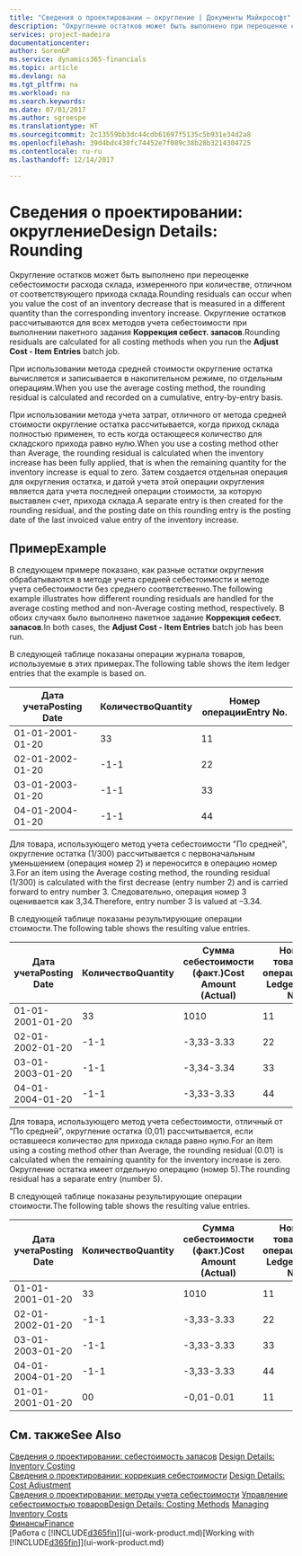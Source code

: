```yaml
---
title: "Сведения о проектировании — округление | Документы Майкрософт"
description: "Округление остатков может быть выполнено при переоценке себестоимости расхода склада, измеренного при количестве, отличном от соответствующего прихода склада. Округление остатков рассчитываются для всех методов учета себестоимости при выполнении пакетного задания **Коррекция себест. запасов**."
services: project-madeira
documentationcenter: 
author: SorenGP
ms.service: dynamics365-financials
ms.topic: article
ms.devlang: na
ms.tgt_pltfrm: na
ms.workload: na
ms.search.keywords: 
ms.date: 07/01/2017
ms.author: sgroespe
ms.translationtype: HT
ms.sourcegitcommit: 2c13559bb3dc44cdb61697f5135c5b931e34d2a8
ms.openlocfilehash: 39d4bdc430fc74452e7f089c38b28b3214304725
ms.contentlocale: ru-ru
ms.lasthandoff: 12/14/2017

---
```

# <a name="design-details-rounding"></a><span data-ttu-id="79111-104">Сведения о проектировании: округление</span><span class="sxs-lookup"><span data-stu-id="79111-104">Design Details: Rounding</span></span>
<span data-ttu-id="79111-105">Округление остатков может быть выполнено при переоценке себестоимости расхода склада, измеренного при количестве, отличном от соответствующего прихода склада.</span><span class="sxs-lookup"><span data-stu-id="79111-105">Rounding residuals can occur when you value the cost of an inventory decrease that is measured in a different quantity than the corresponding inventory increase.</span></span> <span data-ttu-id="79111-106">Округление остатков рассчитываются для всех методов учета себестоимости при выполнении пакетного задания **Коррекция себест. запасов**.</span><span class="sxs-lookup"><span data-stu-id="79111-106">Rounding residuals are calculated for all costing methods when you run the **Adjust Cost - Item Entries** batch job.</span></span>  

 <span data-ttu-id="79111-107">При использовании метода средней стоимости округление остатка вычисляется и записывается в накопительном режиме, по отдельным операциям.</span><span class="sxs-lookup"><span data-stu-id="79111-107">When you use the average costing method, the rounding residual is calculated and recorded on a cumulative, entry-by-entry basis.</span></span>  

 <span data-ttu-id="79111-108">При использовании метода учета затрат, отличного от метода средней стоимости округление остатка рассчитывается, когда приход склада полностью применен, то есть когда остающееся количество для складского прихода равно нулю.</span><span class="sxs-lookup"><span data-stu-id="79111-108">When you use a costing method other than Average, the rounding residual is calculated when the inventory increase has been fully applied, that is when the remaining quantity for the inventory increase is equal to zero.</span></span> <span data-ttu-id="79111-109">Затем создается отдельная операция для округления остатка, и датой учета этой операции округления является дата учета последней операции стоимости, за которую выставлен счет, прихода склада.</span><span class="sxs-lookup"><span data-stu-id="79111-109">A separate entry is then created for the rounding residual, and the posting date on this rounding entry is the posting date of the last invoiced value entry of the inventory increase.</span></span>  

## <a name="example"></a><span data-ttu-id="79111-110">Пример</span><span class="sxs-lookup"><span data-stu-id="79111-110">Example</span></span>  
 <span data-ttu-id="79111-111">В следующем примере показано, как разные остатки округления обрабатываются в методе учета средней себестоимости и методе учета себестоимости без среднего соответственно.</span><span class="sxs-lookup"><span data-stu-id="79111-111">The following example illustrates how different rounding residuals are handled for the average costing method and non-Average costing method, respectively.</span></span> <span data-ttu-id="79111-112">В обоих случаях было выполнено пакетное задание **Коррекция себест. запасов**.</span><span class="sxs-lookup"><span data-stu-id="79111-112">In both cases, the **Adjust Cost - Item Entries** batch job has been run.</span></span>  

 <span data-ttu-id="79111-113">В следующей таблице показаны операции журнала товаров, используемые в этих примерах.</span><span class="sxs-lookup"><span data-stu-id="79111-113">The following table shows the item ledger entries that the example is based on.</span></span>  

|<span data-ttu-id="79111-114">Дата учета</span><span class="sxs-lookup"><span data-stu-id="79111-114">Posting Date</span></span>|<span data-ttu-id="79111-115">Количество</span><span class="sxs-lookup"><span data-stu-id="79111-115">Quantity</span></span>|<span data-ttu-id="79111-116">Номер операции</span><span class="sxs-lookup"><span data-stu-id="79111-116">Entry No.</span></span>|  
|------------------|--------------|---------------|  
|<span data-ttu-id="79111-117">01-01-20</span><span class="sxs-lookup"><span data-stu-id="79111-117">01-01-20</span></span>|<span data-ttu-id="79111-118">3</span><span class="sxs-lookup"><span data-stu-id="79111-118">3</span></span>|<span data-ttu-id="79111-119">1</span><span class="sxs-lookup"><span data-stu-id="79111-119">1</span></span>|  
|<span data-ttu-id="79111-120">02-01-20</span><span class="sxs-lookup"><span data-stu-id="79111-120">02-01-20</span></span>|<span data-ttu-id="79111-121">-1</span><span class="sxs-lookup"><span data-stu-id="79111-121">-1</span></span>|<span data-ttu-id="79111-122">2</span><span class="sxs-lookup"><span data-stu-id="79111-122">2</span></span>|  
|<span data-ttu-id="79111-123">03-01-20</span><span class="sxs-lookup"><span data-stu-id="79111-123">03-01-20</span></span>|<span data-ttu-id="79111-124">-1</span><span class="sxs-lookup"><span data-stu-id="79111-124">-1</span></span>|<span data-ttu-id="79111-125">3</span><span class="sxs-lookup"><span data-stu-id="79111-125">3</span></span>|  
|<span data-ttu-id="79111-126">04-01-20</span><span class="sxs-lookup"><span data-stu-id="79111-126">04-01-20</span></span>|<span data-ttu-id="79111-127">-1</span><span class="sxs-lookup"><span data-stu-id="79111-127">-1</span></span>|<span data-ttu-id="79111-128">4</span><span class="sxs-lookup"><span data-stu-id="79111-128">4</span></span>|  

 <span data-ttu-id="79111-129">Для товара, использующего метод учета себестоимости "По средней", округление остатка (1/300) рассчитывается с первоначальным уменьшением (операция номер 2) и переносится в операцию номер 3.</span><span class="sxs-lookup"><span data-stu-id="79111-129">For an item using the Average costing method, the rounding residual (1/300) is calculated with the first decrease (entry number 2) and is carried forward to entry number 3.</span></span> <span data-ttu-id="79111-130">Следовательно, операция номер 3 оценивается как 3,34.</span><span class="sxs-lookup"><span data-stu-id="79111-130">Therefore, entry number 3 is valued at –3.34.</span></span>  

 <span data-ttu-id="79111-131">В следующей таблице показаны результирующие операции стоимости.</span><span class="sxs-lookup"><span data-stu-id="79111-131">The following table shows the resulting value entries.</span></span>  

|<span data-ttu-id="79111-132">Дата учета</span><span class="sxs-lookup"><span data-stu-id="79111-132">Posting Date</span></span>|<span data-ttu-id="79111-133">Количество</span><span class="sxs-lookup"><span data-stu-id="79111-133">Quantity</span></span>|<span data-ttu-id="79111-134">Сумма себестоимости (факт.)</span><span class="sxs-lookup"><span data-stu-id="79111-134">Cost Amount (Actual)</span></span>|<span data-ttu-id="79111-135">Номер товарной операции</span><span class="sxs-lookup"><span data-stu-id="79111-135">Item Ledger Entry No.</span></span>|<span data-ttu-id="79111-136">Номер операции</span><span class="sxs-lookup"><span data-stu-id="79111-136">Entry No.</span></span>|  
|------------------|--------------|----------------------------|---------------------------|---------------|  
|<span data-ttu-id="79111-137">01-01-20</span><span class="sxs-lookup"><span data-stu-id="79111-137">01-01-20</span></span>|<span data-ttu-id="79111-138">3</span><span class="sxs-lookup"><span data-stu-id="79111-138">3</span></span>|<span data-ttu-id="79111-139">10</span><span class="sxs-lookup"><span data-stu-id="79111-139">10</span></span>|<span data-ttu-id="79111-140">1</span><span class="sxs-lookup"><span data-stu-id="79111-140">1</span></span>|<span data-ttu-id="79111-141">1</span><span class="sxs-lookup"><span data-stu-id="79111-141">1</span></span>|  
|<span data-ttu-id="79111-142">02-01-20</span><span class="sxs-lookup"><span data-stu-id="79111-142">02-01-20</span></span>|<span data-ttu-id="79111-143">-1</span><span class="sxs-lookup"><span data-stu-id="79111-143">-1</span></span>|<span data-ttu-id="79111-144">-3,33</span><span class="sxs-lookup"><span data-stu-id="79111-144">-3.33</span></span>|<span data-ttu-id="79111-145">2</span><span class="sxs-lookup"><span data-stu-id="79111-145">2</span></span>|<span data-ttu-id="79111-146">2</span><span class="sxs-lookup"><span data-stu-id="79111-146">2</span></span>|  
|<span data-ttu-id="79111-147">03-01-20</span><span class="sxs-lookup"><span data-stu-id="79111-147">03-01-20</span></span>|<span data-ttu-id="79111-148">-1</span><span class="sxs-lookup"><span data-stu-id="79111-148">-1</span></span>|<span data-ttu-id="79111-149">-3,34</span><span class="sxs-lookup"><span data-stu-id="79111-149">-3.34</span></span>|<span data-ttu-id="79111-150">3</span><span class="sxs-lookup"><span data-stu-id="79111-150">3</span></span>|<span data-ttu-id="79111-151">3</span><span class="sxs-lookup"><span data-stu-id="79111-151">3</span></span>|  
|<span data-ttu-id="79111-152">04-01-20</span><span class="sxs-lookup"><span data-stu-id="79111-152">04-01-20</span></span>|<span data-ttu-id="79111-153">-1</span><span class="sxs-lookup"><span data-stu-id="79111-153">-1</span></span>|<span data-ttu-id="79111-154">-3,33</span><span class="sxs-lookup"><span data-stu-id="79111-154">-3.33</span></span>|<span data-ttu-id="79111-155">4</span><span class="sxs-lookup"><span data-stu-id="79111-155">4</span></span>|<span data-ttu-id="79111-156">4</span><span class="sxs-lookup"><span data-stu-id="79111-156">4</span></span>|  

 <span data-ttu-id="79111-157">Для товара, использующего метод учета себестоимости, отличный от "По средней", округление остатка (0,01) рассчитывается, если оставшееся количество для прихода склада равно нулю.</span><span class="sxs-lookup"><span data-stu-id="79111-157">For an item using a costing method other than Average, the rounding residual (0.01) is calculated when the remaining quantity for the inventory increase is zero.</span></span> <span data-ttu-id="79111-158">Округление остатка имеет отдельную операцию (номер 5).</span><span class="sxs-lookup"><span data-stu-id="79111-158">The rounding residual has a separate entry (number 5).</span></span>  

 <span data-ttu-id="79111-159">В следующей таблице показаны результирующие операции стоимости.</span><span class="sxs-lookup"><span data-stu-id="79111-159">The following table shows the resulting value entries.</span></span>  

|<span data-ttu-id="79111-160">Дата учета</span><span class="sxs-lookup"><span data-stu-id="79111-160">Posting Date</span></span>|<span data-ttu-id="79111-161">Количество</span><span class="sxs-lookup"><span data-stu-id="79111-161">Quantity</span></span>|<span data-ttu-id="79111-162">Сумма себестоимости (факт.)</span><span class="sxs-lookup"><span data-stu-id="79111-162">Cost Amount (Actual)</span></span>|<span data-ttu-id="79111-163">Номер товарной операции</span><span class="sxs-lookup"><span data-stu-id="79111-163">Item Ledger Entry No.</span></span>|<span data-ttu-id="79111-164">Номер операции</span><span class="sxs-lookup"><span data-stu-id="79111-164">Entry No.</span></span>|  
|------------------|--------------|----------------------------|---------------------------|---------------|  
|<span data-ttu-id="79111-165">01-01-20</span><span class="sxs-lookup"><span data-stu-id="79111-165">01-01-20</span></span>|<span data-ttu-id="79111-166">3</span><span class="sxs-lookup"><span data-stu-id="79111-166">3</span></span>|<span data-ttu-id="79111-167">10</span><span class="sxs-lookup"><span data-stu-id="79111-167">10</span></span>|<span data-ttu-id="79111-168">1</span><span class="sxs-lookup"><span data-stu-id="79111-168">1</span></span>|<span data-ttu-id="79111-169">1</span><span class="sxs-lookup"><span data-stu-id="79111-169">1</span></span>|  
|<span data-ttu-id="79111-170">02-01-20</span><span class="sxs-lookup"><span data-stu-id="79111-170">02-01-20</span></span>|<span data-ttu-id="79111-171">-1</span><span class="sxs-lookup"><span data-stu-id="79111-171">-1</span></span>|<span data-ttu-id="79111-172">-3,33</span><span class="sxs-lookup"><span data-stu-id="79111-172">-3.33</span></span>|<span data-ttu-id="79111-173">2</span><span class="sxs-lookup"><span data-stu-id="79111-173">2</span></span>|<span data-ttu-id="79111-174">2</span><span class="sxs-lookup"><span data-stu-id="79111-174">2</span></span>|  
|<span data-ttu-id="79111-175">03-01-20</span><span class="sxs-lookup"><span data-stu-id="79111-175">03-01-20</span></span>|<span data-ttu-id="79111-176">-1</span><span class="sxs-lookup"><span data-stu-id="79111-176">-1</span></span>|<span data-ttu-id="79111-177">-3,33</span><span class="sxs-lookup"><span data-stu-id="79111-177">-3.33</span></span>|<span data-ttu-id="79111-178">3</span><span class="sxs-lookup"><span data-stu-id="79111-178">3</span></span>|<span data-ttu-id="79111-179">3</span><span class="sxs-lookup"><span data-stu-id="79111-179">3</span></span>|  
|<span data-ttu-id="79111-180">04-01-20</span><span class="sxs-lookup"><span data-stu-id="79111-180">04-01-20</span></span>|<span data-ttu-id="79111-181">-1</span><span class="sxs-lookup"><span data-stu-id="79111-181">-1</span></span>|<span data-ttu-id="79111-182">-3,33</span><span class="sxs-lookup"><span data-stu-id="79111-182">-3.33</span></span>|<span data-ttu-id="79111-183">4</span><span class="sxs-lookup"><span data-stu-id="79111-183">4</span></span>|<span data-ttu-id="79111-184">4</span><span class="sxs-lookup"><span data-stu-id="79111-184">4</span></span>|  
|<span data-ttu-id="79111-185">01-01-20</span><span class="sxs-lookup"><span data-stu-id="79111-185">01-01-20</span></span>|<span data-ttu-id="79111-186">0</span><span class="sxs-lookup"><span data-stu-id="79111-186">0</span></span>|<span data-ttu-id="79111-187">-0,01</span><span class="sxs-lookup"><span data-stu-id="79111-187">-0.01</span></span>|<span data-ttu-id="79111-188">1</span><span class="sxs-lookup"><span data-stu-id="79111-188">1</span></span>|<span data-ttu-id="79111-189">5</span><span class="sxs-lookup"><span data-stu-id="79111-189">5</span></span>|  

## <a name="see-also"></a><span data-ttu-id="79111-190">См. также</span><span class="sxs-lookup"><span data-stu-id="79111-190">See Also</span></span>  
 <span data-ttu-id="79111-191">[Сведения о проектировании: себестоимость запасов](design-details-inventory-costing.md) </span><span class="sxs-lookup"><span data-stu-id="79111-191">[Design Details: Inventory Costing](design-details-inventory-costing.md) </span></span>  
 <span data-ttu-id="79111-192">[Сведения о проектировании: коррекция себестоимости](design-details-cost-adjustment.md) </span><span class="sxs-lookup"><span data-stu-id="79111-192">[Design Details: Cost Adjustment](design-details-cost-adjustment.md) </span></span>  
 <span data-ttu-id="79111-193">[Сведения о проектировании: методы учета себестоимости](design-details-costing-methods.md) [Управление себестоимостью товаров](finance-manage-inventory-costs.md)</span><span class="sxs-lookup"><span data-stu-id="79111-193">[Design Details: Costing Methods](design-details-costing-methods.md) [Managing Inventory Costs](finance-manage-inventory-costs.md)</span></span>  
 [<span data-ttu-id="79111-194">Финансы</span><span class="sxs-lookup"><span data-stu-id="79111-194">Finance</span></span>](finance.md)  
 <span data-ttu-id="79111-195">[Работа с [!INCLUDE[d365fin](includes/d365fin_md.md)]](ui-work-product.md)</span><span class="sxs-lookup"><span data-stu-id="79111-195">[Working with [!INCLUDE[d365fin](includes/d365fin_md.md)]](ui-work-product.md)</span></span>

